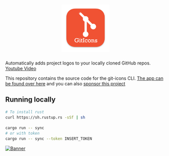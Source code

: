 <h1 align="center">
  <img src="./logo.png" width="150">
</h1>

Automatically adds project logos to your locally cloned GitHub repos. [Youtube Video](https://www.youtube.com/watch?v=jrO3qSEpAFU)

This repository contains the source code for the git-icons CLI. [The app can be found over here](https://samddenty.gumroad.com/l/git-icons) and you can also [sponsor this project](https://github.com/sponsors/samdenty)

## Running locally

<!-- brew install mysql-client
cargo install diesel_cli --no-default-features --features mysql -->

```bash
# To install rust
curl https://sh.rustup.rs -sSf | sh

cargo run -- sync
# or with token
cargo run -- sync --token INSERT_TOKEN
```

[![Banner](./banner.gif)](https://samddenty.gumroad.com/l/git-icons)

